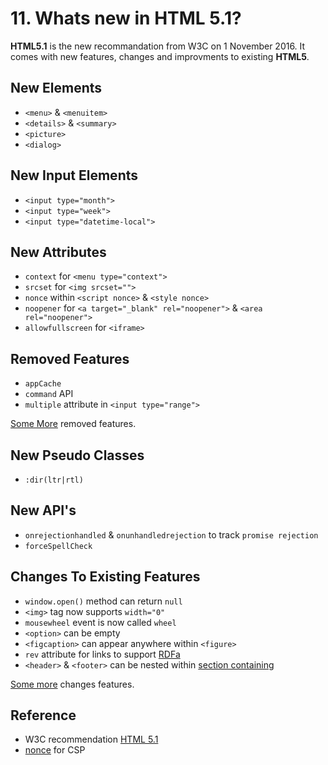 # 11. Whats new in HTML 5.1?

**HTML5.1** is the new recommandation from W3C on 1 November 2016. It comes with new features, changes and improvments to existing **HTML5**.

## New Elements

- `<menu>` & `<menuitem>`
- `<details>` & `<summary>`
- `<picture>`
- `<dialog>`

## New Input Elements

- `<input type="month">`
- `<input type="week">` 
- `<input type="datetime-local">`

## New Attributes

- `context` for `<menu type="context">`
- `srcset` for `<img srcset="">`
- `nonce` within `<script nonce>` & `<style nonce>`
- `noopener` for `<a target="_blank" rel="noopener">` & `<area rel="noopener">`
- `allowfullscreen` for `<iframe>`

## Removed Features

- `appCache`
- `command` API
- `multiple` attribute in `<input type="range">`

[Some More](https://www.w3.org/TR/html51/changes.html#features-removed) removed features.

## New Pseudo Classes

- `:dir(ltr|rtl)`

## New API's

- `onrejectionhandled` & `onunhandledrejection` to track `promise rejection`
- `forceSpellCheck`

## Changes To Existing Features

- `window.open()` method can return `null`
- `<img>` tag now supports `width="0"`
- `mousewheel` event is now called `wheel`
- `<option>` can be empty
- `<figcaption>` can appear anywhere within `<figure>`
- `rev` attribute for links to support [RDFa](https://rdfa.info/)
- `<header>` & `<footer>` can be nested within [section containing](https://www.w3.org/TR/html/dom.html#sectioning-content)

[Some more](https://www.w3.org/TR/html51/changes.html#changes-to-existing-features) changes features.

## Reference

- W3C recommendation [HTML 5.1](https://www.w3.org/TR/html51/changes.html)
- [nonce](https://developers.google.com/web/fundamentals/security/csp/) for CSP
